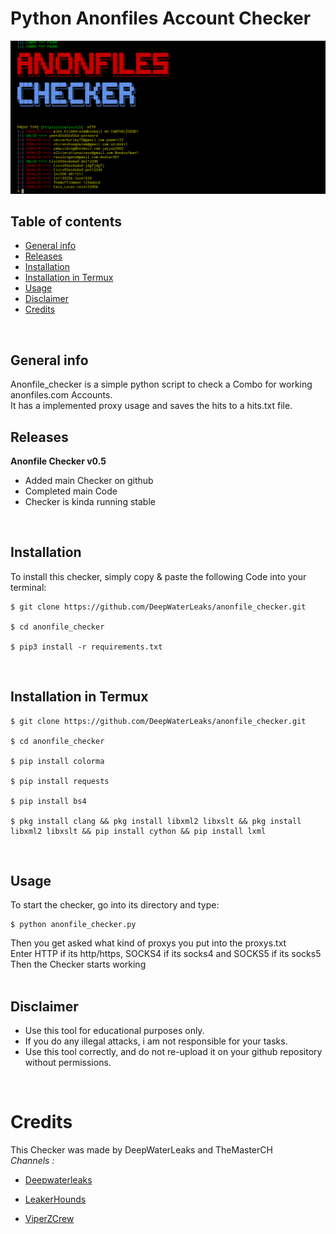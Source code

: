 # Python Anonfiles Account Checker

![menu](menu.PNG)
<br />

## Table of contents
* [General info](#general-info)
* [Releases](#releases)
* [Installation](#installation)
* [Installation in Termux](#installation-in-termux)
* [Usage](#usage)
* [Disclaimer](#disclaimer)
* [Credits](#credits)
<br />


## General info
Anonfile_checker is a simple python script to check a Combo for working anonfiles.com Accounts.<br />
It has a implemented proxy usage and saves the hits to a hits.txt file.
<br />

	
## Releases
**Anonfile Checker v0.5**
* Added main Checker on github
* Completed main Code
* Checker is kinda running stable
<br />

	
## Installation
To install this checker, simply copy & paste the following Code into your terminal:

```
$ git clone https://github.com/DeepWaterLeaks/anonfile_checker.git

$ cd anonfile_checker

$ pip3 install -r requirements.txt
```
<br />

## Installation in Termux
```
$ git clone https://github.com/DeepWaterLeaks/anonfile_checker.git

$ cd anonfile_checker

$ pip install colorma

$ pip install requests

$ pip install bs4

$ pkg install clang && pkg install libxml2 libxslt && pkg install libxml2 libxslt && pip install cython && pip install lxml
```
<br />

## Usage
To start the checker, go into its directory and type:
```
$ python anonfile_checker.py
```

Then you get asked what kind of proxys you put into the proxys.txt<br />
Enter HTTP if its http/https, SOCKS4 if its socks4 and SOCKS5 if its socks5
<br />
Then the Checker starts working
<br />
<br />

## Disclaimer
  * Use this tool for educational purposes only.
  * If you do any illegal attacks, i am not responsible for your tasks.
  * Use this tool correctly, and do not re-upload it on your github repository without permissions.
  <br />


# Credits
This Checker was made by DeepWaterLeaks and TheMasterCH
<br />
 _Channels :_ 

* [Deepwaterleaks](https://t.me/deepwaterleaks2)

* [LeakerHounds](https://t.me/LeakerHounds)

* [ViperZCrew](https://t.me/ViperZCrew)
         





